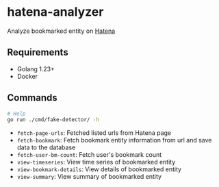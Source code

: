 # hatena-analyzer

Analyze bookmarked entity on [Hatena](https://b.hatena.ne.jp/hotentry/all)

## Requirements

- Golang 1.23+
- Docker

## Commands

```sh
# Help
go run ./cmd/fake-detector/ -h
```

- `fetch-page-urls`: Fetched listed urls from Hatena page
- `fetch-bookmark`: Fetch bookmark entity information from url and save data to the database
- `fetch-user-bm-count`: Fetch user's bookmark count
- `view-timeseries`: View time series of bookmarked entity
- `view-bookmark-details`: View details of bookmarked entity
- `view-summary`: View summary of bookmarked entity
